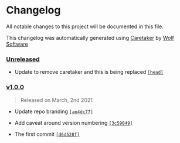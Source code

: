 # Changelog

All notable changes to this project will be documented in this file.


This changelog was automatically generated using [Caretaker](https://github.com/DevelopersToolbox/caretaker) by [Wolf Software](https://github.com/WolfSoftware)

### [Unreleased](https://github.com/WolfSoftware/contributing/compare/v1.0.1...HEAD)

- Update to remove caretaker and this is being replaced [`[head]`](https://github.com/WolfSoftware/contributing/commit/)

### [v1.0.0](https://github.com/WolfSoftware/contributing/releases/v1.0.0)

> Released on March, 2nd 2021

- Update repo branding [`[ae4dc77]`](https://github.com/WolfSoftware/contributing/commit/ae4dc77ad4c7ac93d348e0969f4b30306d8da100)

- Add caveat around version numbering [`[3c59049]`](https://github.com/WolfSoftware/contributing/commit/3c59049d3c7bed08b4703c686ad0a932d81cf76c)

- The first commit [`[d6d528f]`](https://github.com/WolfSoftware/contributing/commit/d6d528f3c09641f1a7c6a59c57f595e257470de1)

